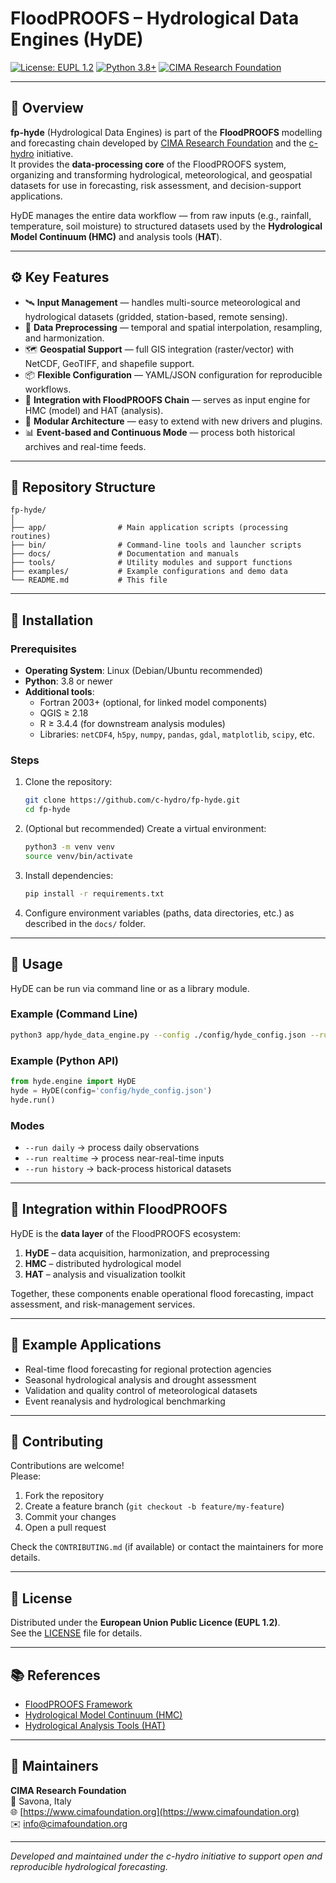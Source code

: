 # FloodPROOFS – Hydrological Data Engines (HyDE)

[![License: EUPL 1.2](https://img.shields.io/badge/License-EUPL%201.2-blue.svg)](https://joinup.ec.europa.eu/collection/eupl/eupl-text-11-12)
[![Python 3.8+](https://img.shields.io/badge/Python-3.8%2B-blue)](https://www.python.org/)
[![CIMA Research Foundation](https://img.shields.io/badge/Made%20by-CIMA%20Research%20Foundation-green)](https://www.cimafoundation.org)

---

## 🌊 Overview

**fp-hyde** (Hydrological Data Engines) is part of the **FloodPROOFS** modelling and forecasting chain developed by [CIMA Research Foundation](https://www.cimafoundation.org) and the [c-hydro](https://github.com/c-hydro) initiative.  
It provides the **data-processing core** of the FloodPROOFS system, organizing and transforming hydrological, meteorological, and geospatial datasets for use in forecasting, risk assessment, and decision-support applications.

HyDE manages the entire data workflow — from raw inputs (e.g., rainfall, temperature, soil moisture) to structured datasets used by the **Hydrological Model Continuum (HMC)** and analysis tools (**HAT**).

---

## ⚙️ Key Features

- 🛰️ **Input Management** — handles multi-source meteorological and hydrological datasets (gridded, station-based, remote sensing).
- 🧩 **Data Preprocessing** — temporal and spatial interpolation, resampling, and harmonization.
- 🗺️ **Geospatial Support** — full GIS integration (raster/vector) with NetCDF, GeoTIFF, and shapefile support.
- 📦 **Flexible Configuration** — YAML/JSON configuration for reproducible workflows.
- 🔄 **Integration with FloodPROOFS Chain** — serves as input engine for HMC (model) and HAT (analysis).
- 🧠 **Modular Architecture** — easy to extend with new drivers and plugins.
- 📊 **Event-based and Continuous Mode** — process both historical archives and real-time feeds.

---

## 🧱 Repository Structure

```
fp-hyde/
│
├── app/                # Main application scripts (processing routines)
├── bin/                # Command-line tools and launcher scripts
├── docs/               # Documentation and manuals
├── tools/              # Utility modules and support functions
├── examples/           # Example configurations and demo data
└── README.md           # This file
```

---

## 🚀 Installation

### Prerequisites

- **Operating System**: Linux (Debian/Ubuntu recommended)
- **Python**: 3.8 or newer  
- **Additional tools**:  
  - Fortran 2003+ (optional, for linked model components)  
  - QGIS ≥ 2.18  
  - R ≥ 3.4.4 (for downstream analysis modules)
  - Libraries: `netCDF4`, `h5py`, `numpy`, `pandas`, `gdal`, `matplotlib`, `scipy`, etc.

### Steps

1. Clone the repository:
   ```bash
   git clone https://github.com/c-hydro/fp-hyde.git
   cd fp-hyde
   ```

2. (Optional but recommended) Create a virtual environment:
   ```bash
   python3 -m venv venv
   source venv/bin/activate
   ```

3. Install dependencies:
   ```bash
   pip install -r requirements.txt
   ```

4. Configure environment variables (paths, data directories, etc.) as described in the `docs/` folder.

---

## 🧩 Usage

HyDE can be run via command line or as a library module.

### Example (Command Line)
```bash
python3 app/hyde_data_engine.py --config ./config/hyde_config.json --run daily
```

### Example (Python API)
```python
from hyde.engine import HyDE
hyde = HyDE(config='config/hyde_config.json')
hyde.run()
```

### Modes
- `--run daily` → process daily observations
- `--run realtime` → process near-real-time inputs
- `--run history` → back-process historical datasets

---

## 🧠 Integration within FloodPROOFS

HyDE is the **data layer** of the FloodPROOFS ecosystem:
1. **HyDE** – data acquisition, harmonization, and preprocessing  
2. **HMC** – distributed hydrological model  
3. **HAT** – analysis and visualization toolkit  

Together, these components enable operational flood forecasting, impact assessment, and risk-management services.

---

## 🧪 Example Applications

- Real-time flood forecasting for regional protection agencies  
- Seasonal hydrological analysis and drought assessment  
- Validation and quality control of meteorological datasets  
- Event reanalysis and hydrological benchmarking  

---

## 🤝 Contributing

Contributions are welcome!  
Please:
1. Fork the repository  
2. Create a feature branch (`git checkout -b feature/my-feature`)  
3. Commit your changes  
4. Open a pull request  

Check the `CONTRIBUTING.md` (if available) or contact the maintainers for more details.

---

## 🧾 License

Distributed under the **European Union Public Licence (EUPL 1.2)**.  
See the [LICENSE](LICENSE) file for details.

---

## 📚 References

- [FloodPROOFS Framework](https://github.com/c-hydro)
- [Hydrological Model Continuum (HMC)](https://github.com/c-hydro/hmc-model)
- [Hydrological Analysis Tools (HAT)](https://github.com/c-hydro/fp-hat)

---

## 🧩 Maintainers

**CIMA Research Foundation**  
📍 Savona, Italy  
🌐 [https://www.cimafoundation.org](https://www.cimafoundation.org)  
✉️ info@cimafoundation.org  

---

_Developed and maintained under the c-hydro initiative to support open and reproducible hydrological forecasting._
